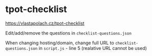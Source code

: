 # tpot-checklist

https://vlastapolach.cz/tpot-checklist

Edit/add/remove the questions in `checklist-questions.json`

When changing hosting/domain, change full URL to `checklist-questions.json` in `script.js` - line 5 (realative URL cannot be used)
